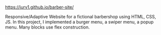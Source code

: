 https://jurv1.github.io/barber-site/

Responsive/Adaptive Website for a fictional barbershop using HTML, CSS, JS. In this project, I implemented a burger menu, a swiper menu, a popup menu. Many blocks use flex construction.
